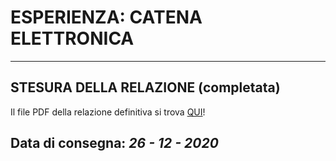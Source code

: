# ESPERIENZA: CATENA ELETTRONICA

***

## STESURA DELLA RELAZIONE (completata)

Il file PDF della relazione definitiva si trova
[QUI](https://nbviewer.jupyter.org/github/niklai99/physics_laboratory_2020_2021/blob/master/CATENA%20ELETTRONICA/Report/Report.pdf)!

## Data di consegna: _26 - 12 - 2020_

